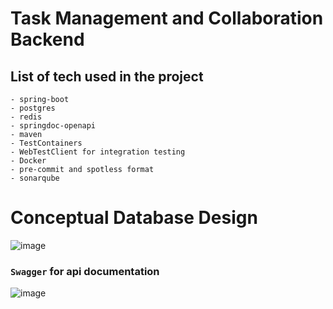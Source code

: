 # Task Management and Collaboration Backend

## List of tech used in the project

    - spring-boot
    - postgres
    - redis
    - springdoc-openapi
    - maven
    - TestContainers
    - WebTestClient for integration testing
    - Docker
    - pre-commit and spotless format
    - sonarqube

# Conceptual Database Design

![image](https://drive.google.com/uc?export=view&id=1ed4wUji60AhldkqG9JM9zliUrA4BqE9o)
### `Swagger` for api documentation

![image](https://drive.google.com/uc?export=view&id=1yH5tZPPhkDNaBioE5ZWQaVIFc3QJxLCl)